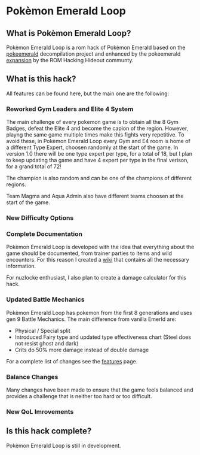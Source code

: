# Pokèmon Emerald Loop
## What is Pokèmon Emerald Loop?

Pokèmon Emerald Loop is a rom hack of Pokèmon Emerald based on the [pokeemerald](https://github.com/pret/pokeemerald) decompilation project and enhanced by the pokeemerald [expansion](https://github.com/rh-hideout/pokeemerald-expansion) by the ROM Hacking Hideout communty.

## What is this hack?

All features can be found here, but the main one are the following:
### Reworked Gym Leaders and Elite 4 System

The main challenge of every pokemon game is to obtain all the 8 Gym Badges, defeat the Elite 4 and become the capion of the region. However, playng the same game multiple times make this fights very repetitive. To avoid these, in Pokèmon Emerald Loop every Gym and E4 room is home of a different Type Expert, choosen randomly at the start of the game. In version 1.0 there will be one type expert per type, for a total of 18, but I plan to keep updating tha game and have 4 expert per type in the final verison, for a grand total of 72!

The champion is also random and can be one of the champions of different regions.

Team Magma and Aqua Admin also have different teams choosen at the start of the game.

### New Difficulty Options

### Complete Documentation

Pokèmon Emerald Loop is developed with the idea that everything about the game should be documented, from trainer parties to items and wild encounters. For this reason I created a [wiki](https://github.com/Cippy99/pokemon-emerald-loop/wiki) that contains all the necessary information.

For nuzlocke enthusiast, I also plan to create a damage calculator for this hack.

### Updated Battle Mechanics

Pokèmon Emerald Loop has pokemon from the first 8 generations and uses gen 9 Battle Mechanics. The main difference from vanilla Emerld are:
- Physical / Special split
- Introduced Fairy type and updated type effectiveness chart (Steel does not resist ghost and dark)
- Crits do 50% more damage instead of double damage

For a complete list of changes see the [features](https://github.com/Cippy99/pokemon-emerald-loop/blob/master/Features.md) page.

### Balance Changes

Many changes have been made to ensure that the game feels balanced and provides a challenge that is neither too hard or too difficult. 

### New QoL Imrovements

## Is this hack complete?

Pokèmon Emerald Loop is still in development.

